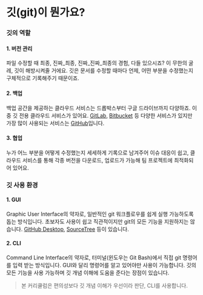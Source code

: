 # 깃(git)이 뭔가요?

### 깃의 역할

#### 1. 버전 관리
파일 수정할 때 최종, 진짜_최종, 진짜_진짜_최종의 경험, 다들 있으시죠? 이 무한의 굴레, 깃이 해방시켜줄 거에요. 깃은 문서를 수정할 때마다 언제, 어떤 부분을 수정했는지 구체적으로 기록해주기 때문이죠.

#### 2. 백업
백업 공간을 제공하는 클라우드 서비스는 드롭박스부터 구글 드라이브까지 다양하죠. 이 중 깃 전용 클라우드 서비스가 있어요. [GitLab](https://gitlab.com/), [Bitbucket](https://bitbucket.org/) 등 다양한 서비스가 있지만 가장 많이 사용되는 서비스는 [GitHub](https://github.com/)입니다.

#### 3. 협업
누가 어느 부분을 어떻게 수정했는지 세세하게 기록으로 남겨주어 이슈 대응이 쉽고, 클라우드 서비스를 통해 각종 버전을 다운로드, 업로드가 가능해 팀 프로젝트에 최적화되어 있어요.


### 깃 사용 환경

#### 1. GUI
Graphic User Interface의 약자로, 일반적인 git 워크플로우를 쉽게 실행 가능하도록 돕는 방식입니다. 초보자도 사용이 쉽고 직관적이지만 git의 모든 기능을 지원하지는 않습니다. [GitHub Desktop](https://desktop.github.com/), [SourceTree](https://www.sourcetreeapp.com/) 등이 있습니다.

#### 2. CLI
Command Line Interface의 약자로, 터미널(윈도우는 Git Bash)에서 직접 git 명령어를 입력 받는 방식입니다. GUI와 달리 명령어를 알고 있어야만 사용이 가능합니다. 깃의 모든 기능을 사용 가능하며 깃 개념 이해에 도움을 준다는 장점이 있습니다.

>본 커리큘럼은 편의성보다 깃 개념 이해가 우선이라 판단, CLI를 사용합니다.